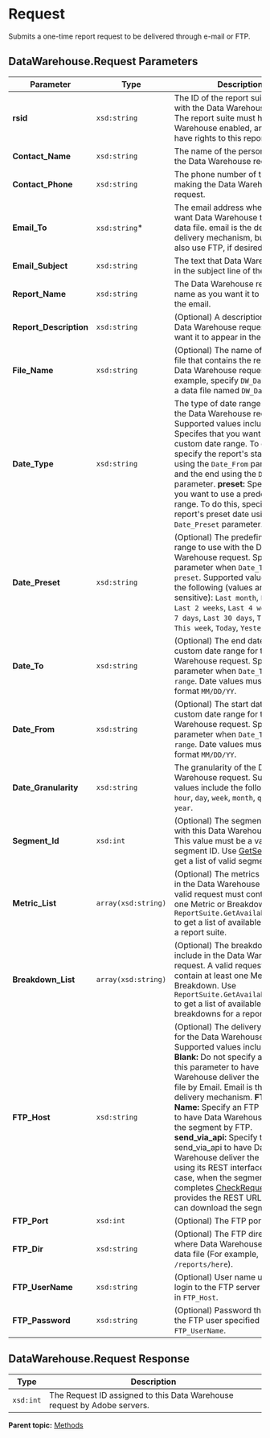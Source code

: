 # Request

Submits a one-time report request to be delivered through e-mail or FTP.

## DataWarehouse.Request Parameters

|Parameter|Type|Description|
|---------|----|-----------|
| **rsid** | `xsd:string` | The ID of the report suite to use with the Data Warehouse request. The report suite must have Data Warehouse enabled, and you must have rights to this report suite. |
| **Contact_Name** | `xsd:string` | The name of the person making the Data Warehouse request. |
| **Contact_Phone** | `xsd:string` | The phone number of the person making the Data Warehouse request. |
| **Email_To** | `xsd:string`*| The email address where you want Data Warehouse to send the data file. email is the default delivery mechanism, but you can also use FTP, if desired. |
| **Email_Subject** | `xsd:string` | The text that Data Warehouse puts in the subject line of the email. |
|**Report_Name** |`xsd:string` | The Data Warehouse request name as you want it to appear in the email. |
|**Report_Description** |`xsd:string` | (Optional) A description of the Data Warehouse request as you want it to appear in the email. |
|**File_Name** |`xsd:string` | (Optional) The name of the data file that contains the results of the Data Warehouse request. For example, specify `DW_Data` to return a data file named `DW_Data.csv`. |
|**Date_Type** |`xsd:string` | The type of date range used with the Data Warehouse request. Supported values include: **range:** Specifes that you want to use a custom date range. To do this, specify the report's start date using the `Date_From` parameter, and the end using the `Date_To` parameter. **preset:** Specifies that you want to use a predefined date range. To do this, specify the report's preset date using the `Date_Preset` parameter. |
|**Date_Preset** |`xsd:string` | (Optional) The predefined date range to use with the Data Warehouse request. Specify this parameter when `Date_Type = preset`. Supported values include the following (values are case-sensitive): `Last month`, `Last week`, `Last 2 weeks`, `Last 4 weeks`, `Last 7 days`, `Last 30 days`, `This month`, `This week`, `Today`, `Yesterday`. |
|**Date_To** |`xsd:string` | (Optional) The end date of the custom date range for the Data Warehouse request. Specify this parameter when `Date_Type = range`. Date values must use the format `MM/DD/YY`. |
|**Date_From** |`xsd:string` | (Optional) The start date of the custom date range for the Data Warehouse request. Specify this parameter when `Date_Type = range`. Date values must use the format `MM/DD/YY`. |
|**Date_Granularity** |`xsd:string` | The granularity of the Data Warehouse request. Supported values include the following: `none`, `hour`, `day`, `week`, `month`, `quarter`, `year`. |
|**Segment_Id** |`xsd:int` | (Optional) The segment to use with this Data Warehouse request. This value must be a valid global segment ID. Use [GetSegments](r_getSegments.md#) to get a list of valid segment IDs. |
|**Metric_List** |`array(xsd:string)` | (Optional) The metrics to include in the Data Warehouse request. A valid request must contain at least one Metric or Breakdown. Use `ReportSuite.GetAvailableMetrics` to get a list of available metrics for a report suite. |
|**Breakdown_List** |`array(xsd:string)` | (Optional) The breakdowns to include in the Data Warehouse request. A valid request must contain at least one Metric or Breakdown. Use `ReportSuite.GetAvailableElements` to get a list of available breakdowns for a report suite. |
|**FTP_Host** |`xsd:string` | (Optional) The delivery location for the Data Warehouse segment. Supported values include: **Leave Blank:** Do not specify a value for this parameter to have Data Warehouse deliver the segment file by Email. Email is the default delivery mechanism. **FTP Host Name:** Specify an FTP host name to have Data Warehouse deliver the segment by FTP. **send_via_api:** Specify the value send_via_api to have Data Warehouse deliver the segment using its REST interface. In this case, when the segment completes [CheckRequest](r_CheckRequest.md#) provides the REST URL where you can download the segment. |
|**FTP_Port** |`xsd:int` | (Optional) The FTP port number. |
|**FTP_Dir** |`xsd:string` | (Optional) The FTP directory where Data Warehouse puts the data file (For example, `/reports/here`). |
|**FTP_UserName** |`xsd:string` | (Optional) User name used to login to the FTP server specified in `FTP_Host`. |
|**FTP_Password** |`xsd:string` | (Optional) Password that matches the FTP user specified in `FTP_UserName`. |

## DataWarehouse.Request Response

|Type|Description|
|----|-----------|
| `xsd:int` | The Request ID assigned to this Data Warehouse request by Adobe servers. |

**Parent topic:** [Methods](../methods/c_data_warehouse_methods.md)

